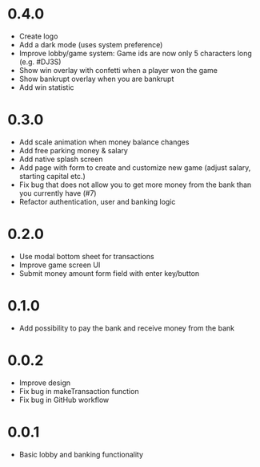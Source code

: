 # 0.4.0
- Create logo
- Add a dark mode (uses system preference)
- Improve lobby/game system: Game ids are now only 5 characters long (e.g. #DJ3S)
- Show win overlay with confetti when a player won the game
- Show bankrupt overlay when you are bankrupt
- Add win statistic

# 0.3.0
- Add scale animation when money balance changes
- Add free parking money & salary
- Add native splash screen
- Add page with form to create and customize new game (adjust salary, starting capital etc.)
- Fix bug that does not allow you to get more money from the bank than you currently have (#7)
- Refactor authentication, user and banking logic

# 0.2.0
- Use modal bottom sheet for transactions
- Improve game screen UI
- Submit money amount form field with enter key/button

# 0.1.0
- Add possibility to pay the bank and receive money from the bank

# 0.0.2
- Improve design
- Fix bug in makeTransaction function
- Fix bug in GitHub workflow

# 0.0.1
- Basic lobby and banking functionality
